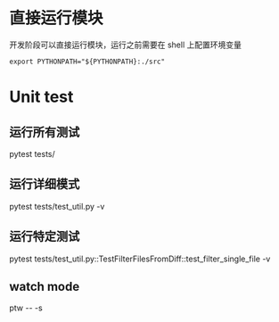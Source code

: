 # 直接运行模块

开发阶段可以直接运行模块，运行之前需要在 shell 上配置环境变量

`export PYTHONPATH="${PYTHONPATH}:./src"`

# Unit test

## 运行所有测试

pytest tests/

## 运行详细模式

pytest tests/test_util.py -v

## 运行特定测试

pytest tests/test_util.py::TestFilterFilesFromDiff::test_filter_single_file -v

## watch mode

ptw -- -s
